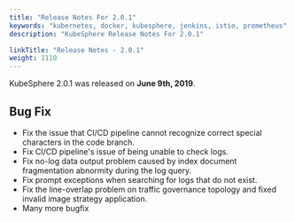 ```yaml
---
title: "Release Notes For 2.0.1"
keywords: "kubernetes, docker, kubesphere, jenkins, istio, prometheus"
description: "KubeSphere Release Notes For 2.0.1"

linkTitle: "Release Notes - 2.0.1"
weight: 1110
---
```


KubeSphere 2.0.1 was released on **June 9th, 2019**.

## Bug Fix

- Fix the issue that CI/CD pipeline cannot recognize correct special characters in the code branch.
- Fix CI/CD pipeline's issue of being unable to check logs.
- Fix no-log data output problem caused by index document fragmentation abnormity during the log query.
- Fix prompt exceptions when searching for logs that do not exist.
- Fix the line-overlap problem on traffic governance topology and fixed invalid image strategy application.
- Many more bugfix
